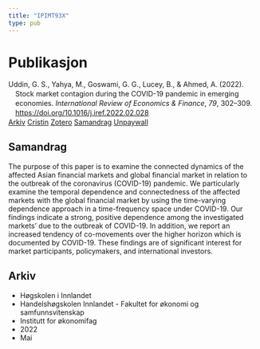 ```yaml
---
title: "IPIMT93X"
type: pub
---
```

<h1>Publikasjon</h1>
<article id="csl-bib-container-IPIMT93X" class="csl-bib-container">
  <div class="csl-bib-body" style="line-height: 1.35; padding-left: 1em; text-indent:-1em;">
  <div class="csl-entry">Uddin, G. S., Yahya, M., Goswami, G. G., Lucey, B., &amp; Ahmed, A. (2022). Stock market contagion during the COVID-19 pandemic in emerging economies. <i>International Review of Economics &amp; Finance</i>, <i>79</i>, 302&#x2013;309. <a href="https://doi.org/10.1016/j.iref.2022.02.028">https://doi.org/10.1016/j.iref.2022.02.028</a></div>
</div>
  <div class="csl-bib-buttons">
    <a href="#taxonomy-article-IPIMT93X" class="csl-bib-button">Arkiv</a>
    <a href="https://app.cristin.no/results/show.jsf?id=2026337" alt="Cristin URL" class="csl-bib-button">Cristin</a>
    <a href="http://zotero.org/groups/5402882/items/IPIMT93X" alt="Zotero URL" class="csl-bib-button">Zotero</a>
    <a href="#abstract-article-IPIMT93X" class="csl-bib-button">Samandrag</a>
    <a href="https://doi.org/10.1016/j.iref.2022.02.028" class="csl-bib-button">Unpaywall</a>
  </div>
  <div id="csl-bib-meta-container-IPIMT93X"></div>
</article>
<div id="csl-bib-meta-IPIMT93X" class="csl-bib-meta">
  <article id="abstract-article-IPIMT93X" class="abstract-article">
    <h1>Samandrag</h1>
    The purpose of this paper is to examine the connected dynamics of the affected Asian financial markets and global financial market in relation to the outbreak of the coronavirus (COVID-19) pandemic. We particularly examine the temporal dependence and connectedness of the affected markets with the global financial market by using the time-varying dependence approach in a time-frequency space under COVID-19. Our findings indicate a strong, positive dependence among the investigated markets’ due to the outbreak of COVID-19. In addition, we report an increased tendency of co-movements over the higher horizon which is documented by COVID-19. These findings are of significant interest for market participants, policymakers, and international investors.
  </article>
  <article id="taxonomy-article-IPIMT93X" class="taxonomy-article">
    <h1>Arkiv</h1>
    <ul>
      <li>Høgskolen i Innlandet</li>
      <li>Handelshøgskolen Innlandet - Fakultet for økonomi og samfunnsvitenskap</li>
      <li>Institutt for økonomifag</li>
      <li>2022</li>
      <li>Mai</li>
    </ul>
  </article>
</div>
